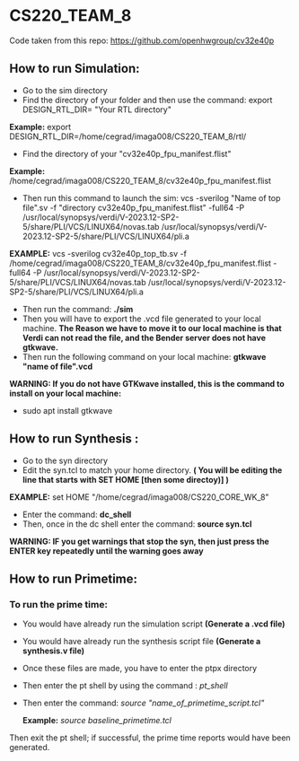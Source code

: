 # CS220_TEAM_8

Code taken from this repo: https://github.com/openhwgroup/cv32e40p  

## How to run Simulation:

- Go to the sim directory 
- Find the directory of your folder and then use the command: export DESIGN_RTL_DIR= "Your RTL directory"

**Example:**  export DESIGN_RTL_DIR=/home/cegrad/imaga008/CS220_TEAM_8/rtl/

-   Find the directory of your "cv32e40p_fpu_manifest.flist"

**Example:** /home/cegrad/imaga008/CS220_TEAM_8/cv32e40p_fpu_manifest.flist 

- Then run this command to launch the sim: vcs -sverilog "Name of top file".sv -f  "directory cv32e40p_fpu_manifest.flist" -full64 -P /usr/local/synopsys/verdi/V-2023.12-SP2-5/share/PLI/VCS/LINUX64/novas.tab /usr/local/synopsys/verdi/V-2023.12-SP2-5/share/PLI/VCS/LINUX64/pli.a
  
**EXAMPLE:** vcs -sverilog cv32e40p_top_tb.sv -f /home/cegrad/imaga008/CS220_TEAM_8/cv32e40p_fpu_manifest.flist -full64 -P /usr/local/synopsys/verdi/V-2023.12-SP2-5/share/PLI/VCS/LINUX64/novas.tab /usr/local/synopsys/verdi/V-2023.12-SP2-5/share/PLI/VCS/LINUX64/pli.a

- Then run the command: **./sim**
- Then you will have to export the .vcd file generated to your local machine. **The Reason we have to move it to our local machine is that Verdi can not read the file, and the Bender server does not have gtkwave.**
- Then run the following command on your local machine: **gtkwave "name of file".vcd**
  
**WARNING: If you do not have GTKwave installed, this is the command to install on your local machine:** 

- sudo apt install gtkwave


## How to run Synthesis : 
- Go to the syn directory 
- Edit the syn.tcl to match your home directory. **( You will be editing the line that starts with **SET HOME** [then some directoy)] )** 

**EXAMPLE:** set HOME "/home/cegrad/imaga008/CS220_CORE_WK_8"

- Enter the command: **dc_shell**
- Then, once in the dc shell enter the command: **source syn.tcl**

**WARNING: IF you get warnings that stop the syn, then just press the ENTER key repeatedly until the warning goes away**

## How to run Primetime:

### To run the prime time:
- You would have already run the simulation script **(Generate a .vcd file)**
- You would have already run the synthesis script file **(Generate a synthesis.v file)**
  
- Once these files are made, you have to enter the ptpx directory
- Then enter the pt shell by using the command : *pt_shell*
- Then enter the command: *source "name_of_primetime_script.tcl"*

   **Example:** *source baseline_primetime.tcl*

Then exit the pt shell; if successful, the prime time reports would have been generated. 
  
